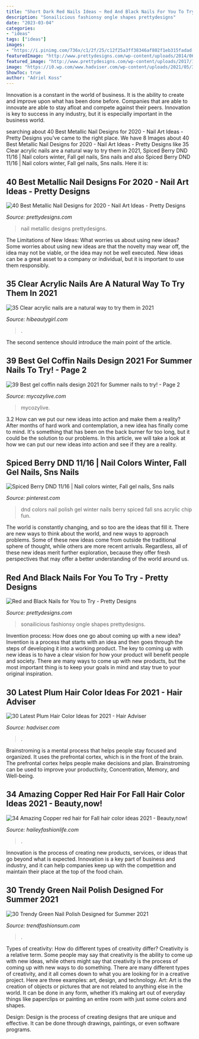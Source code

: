 ```yaml
---
title: "Short Dark Red Nails Ideas ~ Red And Black Nails For You To Try"
description: "Sonailicious fashionsy ongle shapes prettydesigns"
date: "2023-03-04"
categories:
- "ideas"
tags: ["ideas"]
images:
- "https://i.pinimg.com/736x/c1/2f/25/c12f25a3ff38346af802f1eb315fadad--berries.jpg"
featuredImage: "http://www.prettydesigns.com/wp-content/uploads/2014/06/Chevron-Nails1.jpg"
featured_image: "http://www.prettydesigns.com/wp-content/uploads/2017/12/40-best-metallic-nail-designs-for-2018-nail-art-ideas-7.jpg"
image: "https://i0.wp.com/www.hadviser.com/wp-content/uploads/2021/05/3-dark-pulm-ombre-hair-CMJO91OHTvZ.jpg?fit=1080%2C1350&amp;ssl=1"
ShowToc: true
author: "Adriel Koss"
---
```



Innovation is a constant in the world of business. It is the ability to create and improve upon what has been done before. Companies that are able to innovate are able to stay afloat and compete against their peers. Innovation is key to success in any industry, but it is especially important in the business world.

	

		
searching about 40 Best Metallic Nail Designs for 2020 - Nail Art Ideas - Pretty Designs you've came to the right place. We have 8 Images about 40 Best Metallic Nail Designs for 2020 - Nail Art Ideas - Pretty Designs like 35 Clear acrylic nails are a natural way to try them in 2021, Spiced Berry DND 11/16 | Nail colors winter, Fall gel nails, Sns nails and also Spiced Berry DND 11/16 | Nail colors winter, Fall gel nails, Sns nails. Here it is:
		
    
## 40 Best Metallic Nail Designs For 2020 - Nail Art Ideas - Pretty Designs

<img loading=lazy src="http://www.prettydesigns.com/wp-content/uploads/2017/12/40-best-metallic-nail-designs-for-2018-nail-art-ideas-7.jpg" onerror="this.onerror=null;this.src='https://tse2.mm.bing.net/th?id=OIP.almSgPreSS-1y9dUI2GqugHaHa&amp;pid=15.1';" alt="40 Best Metallic Nail Designs for 2020 - Nail Art Ideas - Pretty Designs">

_Source: prettydesigns.com_

>nail metallic designs prettydesigns. 

	

The Limitations of New Ideas: What worries us about using new ideas?
Some worries about using new ideas are that the novelty may wear off, the idea may not be viable, or the idea may not be well executed. New ideas can be a great asset to a company or individual, but it is important to use them responsibly.

    
## 35 Clear Acrylic Nails Are A Natural Way To Try Them In 2021

<img loading=lazy src="https://hibeautygirl.com/wp-content/uploads/2021/05/13-5.jpg" onerror="this.onerror=null;this.src='https://tse4.mm.bing.net/th?id=OIP.gBAeajFhdCMFbywzCNmzGAHaLH&amp;pid=15.1';" alt="35 Clear acrylic nails are a natural way to try them in 2021">

_Source: hibeautygirl.com_

>. 

	

The second sentence should introduce the main point of the article.

    
## 39 Best Gel Coffin Nails Design 2021 For Summer Nails To Try! - Page 2

<img loading=lazy src="https://mycozylive.com/wp-content/uploads/2021/05/12-683x1024.jpg" onerror="this.onerror=null;this.src='https://tse2.mm.bing.net/th?id=OIP.ItGxfGDD83BPGBVmewMk0wHaLG&amp;pid=15.1';" alt="39 Best gel coffin nails design 2021 for Summer nails to try! - Page 2">

_Source: mycozylive.com_

>mycozylive. 

	

3.2 How can we put our new ideas into action and make them a reality?
After months of hard work and contemplation, a new idea has finally come to mind. It's something that has been on the back burner for too long, but it could be the solution to our problems. In this article, we will take a look at how we can put our new ideas into action and see if they are a reality.

    
## Spiced Berry DND 11/16 | Nail Colors Winter, Fall Gel Nails, Sns Nails

<img loading=lazy src="https://i.pinimg.com/736x/c1/2f/25/c12f25a3ff38346af802f1eb315fadad--berries.jpg" onerror="this.onerror=null;this.src='https://tse3.mm.bing.net/th?id=OIP.DIbehByWbxem0PSfFTbw5gHaNK&amp;pid=15.1';" alt="Spiced Berry DND 11/16 | Nail colors winter, Fall gel nails, Sns nails">

_Source: pinterest.com_

>dnd colors nail polish gel winter nails berry spiced fall sns acrylic chip fun. 

	

The world is constantly changing, and so too are the ideas that fill it. There are new ways to think about the world, and new ways to approach problems. Some of these new ideas come from outside the traditional sphere of thought, while others are more recent arrivals. Regardless, all of these new ideas merit further exploration, because they offer fresh perspectives that may offer a better understanding of the world around us.

    
## Red And Black Nails For You To Try - Pretty Designs

<img loading=lazy src="http://www.prettydesigns.com/wp-content/uploads/2014/06/Chevron-Nails1.jpg" onerror="this.onerror=null;this.src='https://tse1.mm.bing.net/th?id=OIP.nRnFu6rkSs177Bzh9qSM1gHaLH&amp;pid=15.1';" alt="Red and Black Nails for You to Try - Pretty Designs">

_Source: prettydesigns.com_

>sonailicious fashionsy ongle shapes prettydesigns. 

	

Invention process: How does one go about coming up with a new idea?
Invention is a process that starts with an idea and then goes through the steps of developing it into a working product. The key to coming up with new ideas is to have a clear vision for how your product will benefit people and society. There are many ways to come up with new products, but the most important thing is to keep your goals in mind and stay true to your original inspiration.

    
## 30 Latest Plum Hair Color Ideas For 2021 - Hair Adviser

<img loading=lazy src="https://i0.wp.com/www.hadviser.com/wp-content/uploads/2021/05/3-dark-pulm-ombre-hair-CMJO91OHTvZ.jpg?fit=1080%2C1350&amp;ssl=1" onerror="this.onerror=null;this.src='https://tse3.mm.bing.net/th?id=OIP.kwb73ojIENZ92My9rXOwwQHaJQ&amp;pid=15.1';" alt="30 Latest Plum Hair Color Ideas for 2021 - Hair Adviser">

_Source: hadviser.com_

>. 

	

Brainstroming is a mental process that helps people stay focused and organized. It uses the prefrontal cortex, which is in the front of the brain. The prefrontal cortex helps people make decisions and plan. Brainstroming can be used to improve your productivity, Concentration, Memory, and Well-being.

    
## 34 Amazing Copper Red Hair For Fall Hair Color Ideas 2021 - Beauty,now!

<img loading=lazy src="https://haileyfashionlife.com/wp-content/uploads/2021/08/1.jpg" onerror="this.onerror=null;this.src='https://tse4.mm.bing.net/th?id=OIP.Dsi1YHFAKAoXSu4Bc_gQCwHaNK&amp;pid=15.1';" alt="34 Amazing Copper red hair for Fall hair color ideas 2021 - Beauty,now!">

_Source: haileyfashionlife.com_

>. 

	

Innovation is the process of creating new products, services, or ideas that go beyond what is expected. Innovation is a key part of business and industry, and it can help companies keep up with the competition and maintain their place at the top of the food chain.

    
## 30 Trendy Green Nail Polish Designed For Summer 2021

<img loading=lazy src="https://trendfashionsum.com/wp-content/uploads/2021/07/6.jpg" onerror="this.onerror=null;this.src='https://tse4.mm.bing.net/th?id=OIP.4jGXnDyj1mPEHUdOeq73sgHaLH&amp;pid=15.1';" alt="30 Trendy Green Nail Polish Designed for Summer 2021">

_Source: trendfashionsum.com_

>. 

	

Types of creativity: How do different types of creativity differ?
Creativity is a relative term. Some people may say that creativity is the ability to come up with new ideas, while others might say that creativity is the process of coming up with new ways to do something. There are many different types of creativity, and it all comes down to what you are looking for in a creative project. Here are three examples: art, design, and technology.
Art: Art is the creation of objects or pictures that are not related to anything else in the world. It can be done in any form, whether it’s making art out of everyday things like paperclips or painting an entire room with just some colors and shapes.

Design: Design is the process of creating designs that are unique and effective. It can be done through drawings, paintings, or even software programs.

